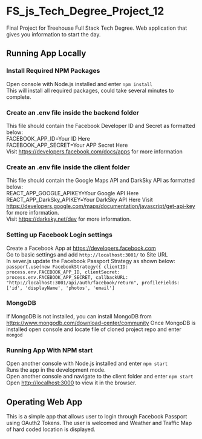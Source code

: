 # FS_js_Tech_Degree_Project_12
Final Project for Treehouse Full Stack Tech Degree. Web application that gives you information to start the day.

## Running App Locally
### Install Required NPM Packages
Open console with Node.js installed and enter `npm install`<br>
This will install all required packages, could take several minutes to complete.

### Create an .env file inside the backend folder
This file should contain the Facebook Developer ID and Secret as formatted below:<br>
FACEBOOK_APP_ID=Your ID Here<br>
FACEBOOK_APP_SECRET=Your APP Secret Here<br>
Visit https://developers.facebook.com/docs/apps for more information<br>

### Create an .env file inside the client folder
This file should contain the Google Maps API and DarkSky API as formatted below:<br>
REACT_APP_GOOGLE_APIKEY=Your Google API Here
REACT_APP_DarkSky_APIKEY=Your DarkSky API Here
Visit https://developers.google.com/maps/documentation/javascript/get-api-key for more information.<br>
Visit https://darksky.net/dev for more information.

### Setting up Facebook Login settings
Create a Facebook App at https://developers.facebook.com <br>
Go to basic settings and add `http://localhost:3001/` to Site URL <br>
In sever.js update the Facebook Passport Strategy as shown below: <br>
`passport.use(new FacebookStrategy({
  clientID: process.env.FACEBOOK_APP_ID,
  clientSecret: process.env.FACEBOOK_APP_SECRET,
  callbackURL: "http://localhost:3001/api/auth/facebook/return",
  profileFields: ['id', 'displayName', 'photos', 'email']`

### MongoDB
If MongoDB is not installed, you can install MongoDB from https://www.mongodb.com/download-center/community
Once MongoDB is installed open console and locate file of cloned project repo and enter `mongod`

### Running App With NPM start
Open another console with Node.js installed and enter `npm start`<br>
Runs the app in the development mode.<br>
Open another console and navigate to the client folder and enter `npm start`<br>
Open [http://localhost:3000](http://localhost:3000) to view it in the browser.



## Operating Web App
This is a simple app that allows user to login through Facebook Passport using OAuth2 Tokens.
The user is welcomed and Weather and Traffic Map of hard coded location is displayed.
